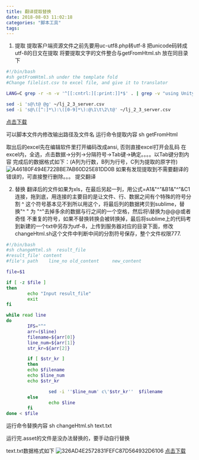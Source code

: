 ```yaml
---
title: 翻译提取替换
date: 2018-08-03 11:02:18
categories: "脚本工具"
tags:
---
```

1. 提取
提取客户端资源文件之前先要用uc-utf8.php转utf-8 把unicode码转成utf-8的日文在提取
将要提取文字的文件整合与getFromHtml.sh 放在同目录下
``` bash
#!/bin/bash
#sh getFromHtml.sh under the template fold
#Change filelist.csv to excel file, and give it to translator

LANG=C grep -r -n -v '^[[:cntrl:][:print:]]*$' . | grep -v "using UnityEngine;" | grep -v svn | grep -v //  | grep -v \* |  grep -v "\{\*" |  grep -v "\"Name\"" > ~/lj_2_3_server.csv

sed -i 's@\t@ @g' ~/lj_2_3_server.csv
sed -i 's@\([^:]*\):\([0-9]*\):@\1\t\2\t@' ~/lj_2_3_server.csv
```
[点击下载](/download/getFromHtml.sh)
<!-- more -->

可以脚本文件内修改输出路径及文件名
运行命令提取内容
sh getFromHtml

取出后的excel先在编辑软件里打开编码改成ansi, 否则直接excel打开会乱码
在excel内，全选，点击数据->分列->分隔符号->Tab键->确定。。。。以Tab键分割内容
完成后的数据格式如下：(A列为行数，B列为行号，C列为提取的原字符)
![A46180F494E722BBE7AB60D25E81DD0B](A46180F494E722BBE7AB60D25E81DD0B.jpg)
如果有发现提取到不需要翻译的错误的，可直接整行删除。。。
提交翻译

2. 替换
翻译后的文件如果为xls，在最后另起一列，用公式=A1&"^"&B1&"^"&C1连接，拖到底，用连接的主要目的是让文件、行、数据之间有个特殊的符号分割
^ 这个符号基本见不到所以用这个，将最后列的数据拷贝到sublime，替换"^ " 为 "^"去掉多余的数据与行之间的一个空格，然后将\替换为@@@或者奇怪
不重复的符号，如果不替换转换会被转换掉，最后将sublime上的代码考到新建的一个txt中另存为utf-8，上传到服务器对应的目录下面，修改
changeHtml.sh这个文件中判断中间的分割符号保存，整个文件权限777.

``` bash 
#!/bin/bash
#sh changeHtml.sh  result_file
#result_file' content
#file's path    line_no old_content     new_content

file=$1

if [ -z $file ]
then
        echo "Input result_file"
        exit
fi

while read line
do
        IFS="^"
        arr=($line)
        filename=${arr[0]}
        line_num=${arr[1]}
        str_kr=${arr[2]}

        if [ $str_kr ]
        then
        echo $filename
        echo $line_num
        echo $str_kr

                sed -i ''$line_num' c\'$str_kr''  $filename
        else
                echo $line
        fi
done < $file
```
运行命令替换内容
sh changeHtml.sh text.txt 

运行完.asset的文件是没办法替换的，要手动自行替换

text.txt数据格式如下
![326AD4E2572831FEFC87D564932D6106](326AD4E2572831FEFC87D564932D6106.jpg) 
[点击下载](/download/changeHtml.sh)       